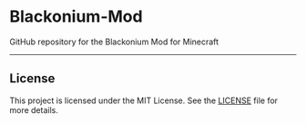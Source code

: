 # Blackonium-Mod
GitHub repository for the Blackonium Mod for Minecraft

---

## License

This project is licensed under the MIT License. See the [LICENSE](LICENSE) file for more details.  